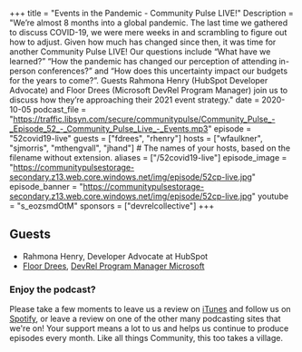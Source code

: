 +++
title = "Events in the Pandemic - Community Pulse LIVE!"
Description = "We’re almost 8 months into a global pandemic. The last time we gathered to discuss COVID-19, we were mere weeks in and scrambling to figure out how to adjust. Given how much has changed since then, it was time for another Community Pulse LIVE! Our questions include “What have we learned?” “How the pandemic has changed our perception of attending in-person conferences?” and “How does this uncertainty impact our budgets for the years to come?”. Guests Rahmona Henry (HubSpot Developer Advocate) and Floor Drees (Microsoft DevRel Program Manager) join us to discuss how they’re approaching their 2021 event strategy."
date = 2020-10-05
podcast_file = "https://traffic.libsyn.com/secure/communitypulse/Community_Pulse_-_Episode_52_-_Community_Pulse_Live_-_Events.mp3"
episode = "52covid19-live"
guests = ["fdrees", "rhenry"]
hosts = ["wfaulkner", "sjmorris", "mthengvall", "jhand"] # The names of your hosts, based on the filename without extension.
aliases = ["/52covid19-live"]
episode_image = "https://communitypulsestorage-secondary.z13.web.core.windows.net/img/episode/52cp-live.jpg"
episode_banner = "https://communitypulsestorage-secondary.z13.web.core.windows.net/img/episode/52cp-live.jpg"
youtube = "s_eozsmdOtM"
sponsors = ["devrelcollective"]
+++

## Guests

- Rahmona Henry, Developer Advocate at HubSpot
- [Floor Drees](https://twitter.com/floordrees), [DevRel Program Manager Microsoft](https://floord.github.io/)

### Enjoy the podcast?
Please take a few moments to leave us a review on [iTunes](https://itunes.apple.com/us/podcast/community-pulse/id1218368182?mt=2) and follow us on [Spotify](https://open.spotify.com/show/3I7g5WfMSgpWu38zZMjet?si=565TMb81SaWwrJYbAIeOxQ), or leave a review on one of the other many podcasting sites that we're on! Your support means a lot to us and helps us continue to produce episodes every month. Like all things Community, this too takes a village.
